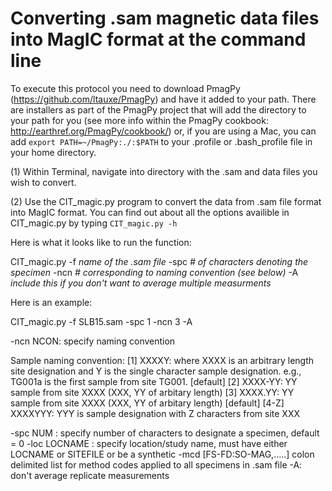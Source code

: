 # Converting .sam magnetic data files into MagIC format at the command line

To execute this protocol you need to download PmagPy (https://github.com/ltauxe/PmagPy) and have it added to your path. There are installers as part of the PmagPy project that will add the directory to your path for you (see more info within the PmagPy cookbook: http://earthref.org/PmagPy/cookbook/) or, if you are using a Mac, you can add `export PATH=~/PmagPy:./:$PATH` to your .profile or .bash_profile file in your home directory.

(1) Within Terminal, navigate into directory with the .sam and data files you wish to convert.

(2) Use the CIT_magic.py program to convert the data from .sam file format into MagIC format. You can find out about all the options availible in CIT_magic.py by typing `CIT_magic.py -h`

Here is what it looks like to run the function:

CIT_magic.py -f *name of the .sam file* -spc *# of characters denoting the specimen* -ncn *# corresponding to naming convention (see below)* -A *include this if you don't want to average multiple measurments* 

Here is an example:

CIT_magic.py -f SLB15.sam -spc 1 -ncn 3 -A

-ncn NCON: specify naming convention

Sample naming convention:
            [1] XXXXY: where XXXX is an arbitrary length site designation and Y
                is the single character sample designation.  e.g., TG001a is the
                first sample from site TG001.    [default]
            [2] XXXX-YY: YY sample from site XXXX (XXX, YY of arbitary length)
            [3] XXXX.YY: YY sample from site XXXX (XXX, YY of arbitary length) [default]
            [4-Z] XXXXYYY:  YYY is sample designation with Z characters from site XXX

-spc NUM : specify number of characters to designate a  specimen, default = 0
-loc LOCNAME : specify location/study name, must have either LOCNAME or SITEFILE or be a synthetic
-mcd [FS-FD:SO-MAG,.....] colon delimited list for method codes applied to all specimens in .sam file
-A: don't average replicate measurements
